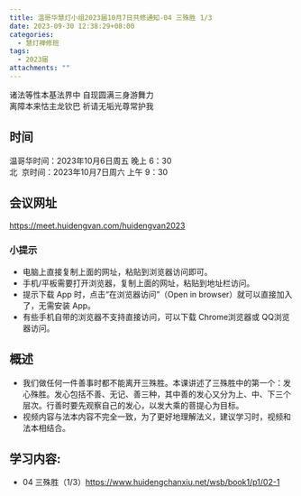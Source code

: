 ```yaml
---
title: 温哥华慧灯小组2023届10月7日共修通知-04 三殊胜 1/3
date: 2023-09-30 12:38:29+08:00
categories:
  - 慧灯禅修班
tags:
  - 2023届
attachments: ""
---
```

诸法等性本基法界中 自现圆满三身游舞力  
离障本来怙主龙钦巴 祈请无垢光尊常护我


## 时间

温哥华时间：2023年10月6日周五 晚上 6：30  
北  京时间：2023年10月7日周六 上午 9：30

## 会议网址

<https://meet.huidengvan.com/huidengvan2023>
### 小提示
- 电脑上直接复制上面的网址，粘贴到浏览器访问即可。
- 手机/平板需要打开浏览器，复制上面的网址，粘贴到地址栏访问。
- 提示下载 App 时，点击“在浏览器访问”（Open in browser）就可以直接加入了，无需安装 App。
- 有些手机自带的浏览器不支持直接访问，可以下载 Chrome浏览器或 QQ浏览器访问。
## 概述 
- 我们做任何一件善事时都不能离开三殊胜。本课讲述了三殊胜中的第一个：发心殊胜。发心包括不善、无记、善三种，其中善的发心又分为上、中、下三个层次。行善时要先观察自己的发心，以发大乘的菩提心为目标。
- 视频内容与法本内容不完全一致，为了更好地理解法义，建议学习时，视频和法本相结合。 
## 学习内容:
- 04 三殊胜（1/3）<https://www.huidengchanxiu.net/wsb/book1/p1/02-1>
